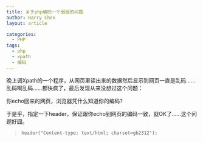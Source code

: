 ```yaml
---
title: 关于php编码一个弱弱的问题
author: Harry Chen
layout: article

categories:
  - PHP
tags:
  - php
  - xpath
  - 编码
---
```


  晚上调Xpath的一个程序，从网页里读出来的数据然后显示到网页一直是乱码……乱码啊乱码……都快疯了，最后发现从来没想过这个问题：

  你echo回来的网页，浏览器凭什么知道你的编码?

  于是乎，指定一下header，保证跟你echo到网页的编码一致，就OK了……这个问题好囧。

>
>     header("Content-type: text/html; charset=gb2312");
